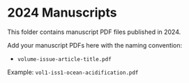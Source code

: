 # 2024 Manuscripts

This folder contains manuscript PDF files published in 2024.

Add your manuscript PDFs here with the naming convention:
- `volume-issue-article-title.pdf`

Example: `vol1-iss1-ocean-acidification.pdf`
